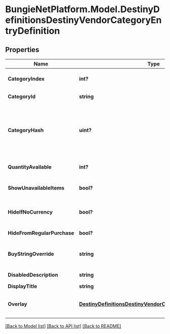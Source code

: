 # BungieNetPlatform.Model.DestinyDefinitionsDestinyVendorCategoryEntryDefinition
## Properties

Name | Type | Description | Notes
------------ | ------------- | ------------- | -------------
**CategoryIndex** | **int?** | The index of the category in the original category definitions for the vendor. | [optional] 
**CategoryId** | **string** | The string identifier of the category. | [optional] 
**CategoryHash** | **uint?** | The hashed identifier for the category. (note that this is NOT pointing to a DestinyVendorCategoryDefinition, it&#39;s confusing but this is a sale item category in a vendor, not a categorization of vendors themselves) | [optional] 
**QuantityAvailable** | **int?** | The amount of items that will be available when this category is shown. | [optional] 
**ShowUnavailableItems** | **bool?** | If items aren&#39;t up for sale in this category, should we still show them (greyed out)? | [optional] 
**HideIfNoCurrency** | **bool?** | If you don&#39;t have the currency required to buy items from this category, should the items be hidden? | [optional] 
**HideFromRegularPurchase** | **bool?** | True if this category doesn&#39;t allow purchases. | [optional] 
**BuyStringOverride** | **string** | The localized string for making purchases from this category, if it is different from the vendor&#39;s string for purchasing. | [optional] 
**DisabledDescription** | **string** | If the category is disabled, this is the localized description to show. | [optional] 
**DisplayTitle** | **string** | The localized title of the category. | [optional] 
**Overlay** | [**DestinyDefinitionsDestinyVendorCategoryOverlayDefinition**](DestinyDefinitionsDestinyVendorCategoryOverlayDefinition.md) | If this category has an overlay prompt that should appear, this contains the details of that prompt. | [optional] 

[[Back to Model list]](../README.md#documentation-for-models) [[Back to API list]](../README.md#documentation-for-api-endpoints) [[Back to README]](../README.md)

